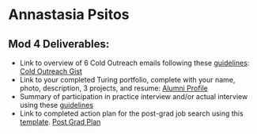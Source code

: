 # Annastasia Psitos


## Mod 4 Deliverables:
* Link to overview of 6 Cold Outreach emails following these [guidelines](https://github.com/turingschool/career-development-curriculum/blob/master/module_four/cold_outreach_deliverable_guidelines.md): [Cold Outreach Gist](https://gist.github.com/apsitos/32e393ebcf20888d566b5cc4c9b4cf49)
* Link to your completed Turing portfolio, complete with your name, photo, description, 3 projects, and resume: [Alumni Profile](https://www.turing.io/alumni/annastasia-psitos)
* Summary of participation in practice interview and/or actual interview using these [guidelines](https://github.com/turingschool/career-development-curriculum/blob/master/module_four/interview_practice_reflection_guidelines.md)
* Link to completed action plan for the post-grad job search using this [template](https://github.com/turingschool/career-development-curriculum/blob/master/module_four/post_grad_plan.md). [Post Grad Plan](https://gist.github.com/apsitos/1214eb3b3ab29bfe1177c2bf1034e99a)
